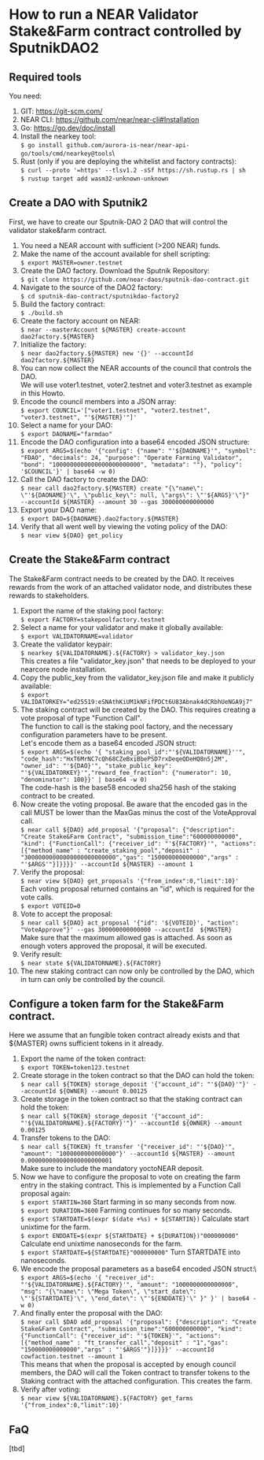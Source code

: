 # How to run a NEAR Validator Stake&Farm contract controlled by SputnikDAO2


## Required tools

You need:

  1. GIT: https://git-scm.com/
  2. NEAR CLI: https://github.com/near/near-cli#Installation
  3. Go: https://go.dev/doc/install
  4. Install the nearkey tool:\
  `$ go install github.com/aurora-is-near/near-api-go/tools/cmd/nearkey@tools`\
  5. Rust (only if you are deploying the whitelist and factory contracts):\
  `$ curl --proto '=https' --tlsv1.2 -sSf https://sh.rustup.rs | sh`\
  `$ rustup target add wasm32-unknown-unknown`

## Create a DAO with Sputnik2

First, we have to create our Sputnik-DAO 2 DAO that will control the validator stake&farm contract.

  1. You need a NEAR account with sufficient (>200 NEAR) funds.
  2. Make the name of the account available for shell scripting:\
  `$ export MASTER=owner.testnet`
  3. Create the DAO factory. Download the Sputnik Repository:\
  `$ git clone https://github.com/near-daos/sputnik-dao-contract.git`
  4. Navigate to the source of the DAO2 factory:\
  `$ cd sputnik-dao-contract/sputnikdao-factory2`
  5. Build the factory contract:\
  `$ ./build.sh`
  6. Create the factory account on NEAR:\
  `$ near --masterAccount ${MASTER} create-account dao2factory.${MASTER}`
  7. Initialize the factory:\
  `$ near dao2factory.${MASTER} new '{}' --accountId dao2factory.${MASTER}`
  8. You can now collect the NEAR accounts of the council that controls the DAO.\
  We will use voter1.testnet, voter2.testnet and voter3.testnet as example in this Howto.
  9. Encode the council members into a JSON array:\
  `$ export COUNCIL='["voter1.testnet", "voter2.testnet", "voter3.testnet", "'${MASTER}'"]'`
  10. Select a name for your DAO:\
  `$ export DAONAME="farmdao"`
  11. Encode the DAO configuration into a base64 encoded JSON structure:\
  `$ export ARGS=$(echo '{"config": {"name": "'${DAONAME}'", "symbol": "FDAO", "decimals": 24, "purpose": "Operate Farming Validator", "bond": "1000000000000000000000000", "metadata": ""}, "policy": '$COUNCIL'}' | base64 -w 0)`
  12. Call the DAO factory to create the DAO:\
  `$ near call dao2factory.${MASTER} create "{\"name\": \"'${DAONAME}'\", \"public_key\": null, \"args\": \"'${ARGS}'\"}"  --accountId ${MASTER} --amount 30 --gas 300000000000000`
  13. Export your DAO name:\
  `$ export DAO=${DAONAME}.dao2factory.${MASTER}`
  14. Verify that all went well by viewing the voting policy of the DAO:\
  `$ near view ${DAO} get_policy`

## Create the Stake&Farm contract

The Stake&Farm contract needs to be created by the DAO. It receives rewards from
the work of an attached validator node, and distributes these rewards to stakeholders.

  1. Export the name of the staking pool factory:\
  `$ export FACTORY=stakepoolfactory.testnet`
  2. Select a name for your validator and make it globally available:\
  `$ export VALIDATORNAME=validator`
  3. Create the validator keypair:\
  `$ nearkey ${VALIDATORNAME}.${FACTORY} > validator_key.json`\
  This creates a file "validator_key.json" that needs to be deployed to your nearcore node installation.
  4. Copy the public_key from the validator_key.json file and make it publicly available:\
  `$ export VALIDATORKEY="ed25519:eSNAthKiUM1kNFifPDCt6U83Abnak4dCRbhUeNGA9j7"`
  5. The staking contract will be created by the DAO. This requires creating a vote proposal of type "Function Call".\
  The function to call is the staking pool factory, and the necessary configuration parameters have to be present.\
  Let's encode them as a base64 encoded JSON struct:\
  `$ export ARGS=$(echo '{ "staking_pool_id":"'${VALIDATORNAME}''", "code_hash":"HxT6MrNC7cQh68CZeBxiBbePSD7rxDeqeQDeHQ8n5j2M", "owner_id": "'${DAO}'", "stake_public_key": "'${VALIDATORKEY}'","reward_fee_fraction": {"numerator": 10, "denominator": 100}}' | base64 -w 0)`\
  The code-hash is the base58 encoded sha256 hash of the staking contract to be created.
  6. Now create the voting proposal. Be aware that the encoded gas in the call MUST be lower than the MaxGas minus the cost of the VoteApproval call.\
  `$ near call ${DAO} add_proposal '{"proposal": {"description": "Create Stake&Farm Contract", "submission_time":"600000000000", "kind": {"FunctionCall": {"receiver_id": "'${FACTORY}'", "actions":[{"method_name" : "create_staking_pool","deposit" : "30000000000000000000000000","gas": "150000000000000","args" : "'$ARGS'"}]}}}}' --accountId ${MASTER} --amount 1`
  7. Verify the proposal:\
  `$ near view ${DAO} get_proposals '{"from_index":0,"limit":10}'`\
  Each voting proposal returned contains an "id", which is required for the vote calls.\
  `$ export VOTEID=0`
  8. Vote to accept the proposal:\
  `$ near call ${DAO} act_proposal '{"id": '${VOTEID}', "action": "VoteApprove"}' --gas 300000000000000 --accountId  ${MASTER}`\
  Make sure that the maximum allowed gas is attached. As soon as enough voters approved the proposal, it will be executed.
  9. Verify result:\
  `$ near state ${VALIDATORNAME}.${FACTORY}`
  10. The new staking contract can now only be controlled by the DAO, which in turn can only be controlled by the council.

## Configure a token farm for the Stake&Farm contract.

Here we assume that an fungible token contract already exists and that ${MASTER} owns sufficient tokens in it already.

  1. Export the name of the token contract:\
  `$ export TOKEN=token123.testnet`
  2. Create storage in the token contract so that the DAO can hold the token:\
  `$ near call ${TOKEN} storage_deposit '{"account_id": "'${DAO}'"}' --accountId ${OWNER} --amount 0.00125`
  3. Create storage in the token contract so that the staking contract can hold the token:\
  `$ near call ${TOKEN} storage_deposit '{"account_id": "'${VALIDATORNAME}.${FACTORY}'"}' --accountId ${OWNER} --amount 0.00125`
  4. Transfer tokens to the DAO:\
  `$ near call ${TOKEN} ft_transfer '{"receiver_id": "'${DAO}'", "amount": "1000000000000000"}' --accountId ${MASTER} --amount 0.000000000000000000000001`\
  Make sure to include the mandatory yoctoNEAR deposit.
  5. Now we have to configure the proposal to vote on creating the farm entry in the staking contract. This is implemented by a Function Call proposal again:\
  `$ export STARTIN=360` Start farming in so many seconds from now.\
  `$ export DURATION=3600` Farming continues for so many seconds.\
  `$ export STARTDATE=$(expr $(date +%s) + ${STARTIN})` Calculate start unixtime for the farm.\
  `$ export ENDDATE=$(expr ${STARTDATE} + ${DURATION})"000000000"` Calculate end unixtime nanoseconds for the farm.\
  `$ export STARTDATE=${STARTDATE}"000000000"` Turn STARTDATE into nanoseconds.
  6. We encode the proposal parameters as a base64 encoded JSON struct:\ 
  `$ export ARGS=$(echo '{ "receiver_id": "'${VALIDATORNAME}.${FACTORY}'", "amount": "1000000000000000", "msg": "{\"name\": \"Mega Token\", \"start_date\": \"'${STARTDATE}'\", \"end_date\": \"'${ENDDATE}'\" }" }' | base64 -w 0)`
  7. And finally enter the proposal with the DAO:\
  `$ near call $DAO add_proposal '{"proposal": {"description": "Create Stake&Farm Contract", "submission_time":"600000000000", "kind": {"FunctionCall": {"receiver_id": "'${TOKEN}'", "actions":[{"method_name" : "ft_transfer_call","deposit" : "1","gas": "150000000000000","args" : "'$ARGS'"}]}}}}' --accountId cowfaction.testnet --amount 1`\
  This means that when the proposal is accepted by enough council members, the DAO will call the Token contract to transfer tokens to the Staking contract with the attached configuration. This creates the farm.
  8. Verify after voting:\
  `$ near view ${VALIDATORNAME}.${FACTORY} get_farms '{"from_index":0,"limit":10}'`

## FaQ

[tbd]
